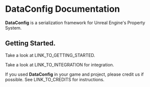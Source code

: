 # DataConfig Documentation

**DataConfig** is a serialization framework for Unreal Engine's Property System.

## Getting Started.

Take a look at LINK_TO_GETTING_STARTED.

Take a look at LINK_TO_INTEGRATION for integration.

If you used **DataConfig** in your game and project, please credit us if possible. See LINK_TO_CREDITS for instructions.

